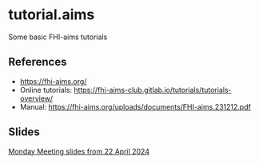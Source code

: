 # tutorial.aims
Some basic FHI-aims tutorials

## References

- https://fhi-aims.org/
- Online tutorials: https://fhi-aims-club.gitlab.io/tutorials/tutorials-overview/
- Manual: https://fhi-aims.org/uploads/documents/FHI-aims.231212.pdf

## Slides

[Monday Meeting slides from 22 April 2024](./slides/slides_monday-meeting-FHI-aims.pdf)
